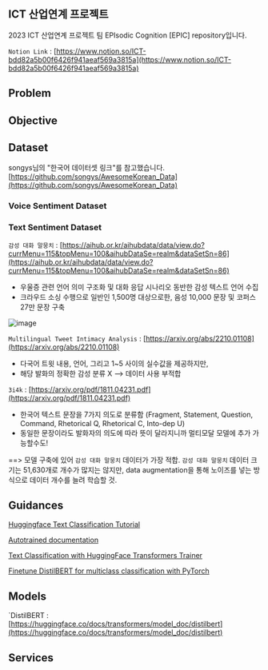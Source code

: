 ## ICT 산업연계 프로젝트

2023 ICT 산업연계 프로젝트 팀 EPIsodic Cognition [EPIC] repository입니다.

`Notion Link` : [https://www.notion.so/ICT-bdd82a5b00f6426f941aeaf569a3815a](https://www.notion.so/ICT-bdd82a5b00f6426f941aeaf569a3815a)

## Problem

## Objective

## Dataset

songys님의 "한국어 데이터셋 링크"를 참고했습니다.
[https://github.com/songys/AwesomeKorean_Data](https://github.com/songys/AwesomeKorean_Data)

### Voice Sentiment Dataset



### Text Sentiment Dataset

`감성 대화 말뭉치` : [https://aihub.or.kr/aihubdata/data/view.do?currMenu=115&topMenu=100&aihubDataSe=realm&dataSetSn=86](https://aihub.or.kr/aihubdata/data/view.do?currMenu=115&topMenu=100&aihubDataSe=realm&dataSetSn=86)
* 우울증 관련 언어 의미 구조화 및 대화 응답 시나리오 동반한 감성 텍스트 언어 수집
* 크라우드 소싱 수행으로 일반인 1,500명 대상으로한, 음성 10,000 문장 및 코퍼스 27만 문장 구축

![image](https://github.com/a2ran/ict_2023/assets/121621858/78fe94d5-dd35-459f-be89-444315dfe793)

`Multilingual Tweet Intimacy Analysis` : [https://arxiv.org/abs/2210.01108](https://arxiv.org/abs/2210.01108)
* 다국어 트윗 내용, 언어, 그리고 1~5 사이의 실수값을 제공하지만,
* 해당 발화의 정확한 감성 분류 X --> 데이터 사용 부적합

`3i4k` : [https://arxiv.org/pdf/1811.04231.pdf](https://arxiv.org/pdf/1811.04231.pdf)
* 한국어 텍스트 문장을 7가지 의도로 분류함 (Fragment, Statement, Question, Command, Rhetorical Q, Rhetorical C, Into-dep U)
* 동일한 문장이라도 발화자의 의도에 따라 뜻이 달라지니까 멀티모달 모델에 추가 가능할수도!

==> 모델 구축에 있어 `감성 대화 말뭉치` 데이터가 가장 적합. `감성 대화 말뭉치` 데이터 크기는 51,630개로 개수가 많지는 않지만, data augmentation을 통해 노이즈를 넣는 방식으로 데이터 개수를 늘려 학습할 것.

## Guidances

[Huggingface Text Classification Tutorial](https://huggingface.co/docs/transformers/tasks/sequence_classification)

[Autotrained documentation](https://huggingface.co/transformers/v3.0.2/model_doc/auto.html)

[Text Classification with HuggingFace Transformers Trainer](https://medium.com/grabngoinfo/transfer-learning-for-text-classification-using-hugging-face-transformers-trainer-13407187cf89)

[Finetune DistilBERT for multiclass classification with PyTorch](https://colab.research.google.com/github/abhimishra91/transformers-tutorials/blob/master/transformers_multiclass_classification.ipynb)

## Models

`DistilBERT : [https://huggingface.co/docs/transformers/model_doc/distilbert](https://huggingface.co/docs/transformers/model_doc/distilbert)

## Services
